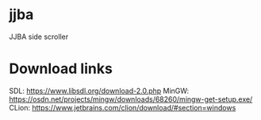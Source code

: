 # jjba
JJBA side scroller

# Download links
SDL: https://www.libsdl.org/download-2.0.php
MinGW: https://osdn.net/projects/mingw/downloads/68260/mingw-get-setup.exe/
CLion: https://www.jetbrains.com/clion/download/#section=windows
